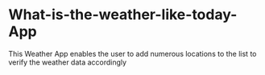 # What-is-the-weather-like-today-App
This Weather App enables the user to add numerous locations to the list to verify the weather data accordingly
